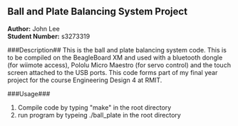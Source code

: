 ## Ball and Plate Balancing System Project ##

**Author:** John Lee  
**Student Number:** s3273319  

###Description##
This is the ball and plate balancing system code.  This is to be compiled on the BeagleBoard XM and used with a bluetooth dongle (for wiimote access), Pololu Micro Maestro (for servo control) and the touch screen attached to the USB ports.  This code forms part of my final year project for the course Engineering Design 4 at RMIT.

###Usage###
1. Compile code by typing "make" in the root directory
2. run program by typeing ./ball_plate in the root directory

